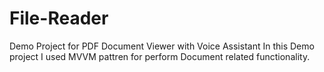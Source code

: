# File-Reader
Demo Project for PDF Document Viewer with Voice Assistant
In this Demo project I used MVVM pattren for perform Document related functionality.
